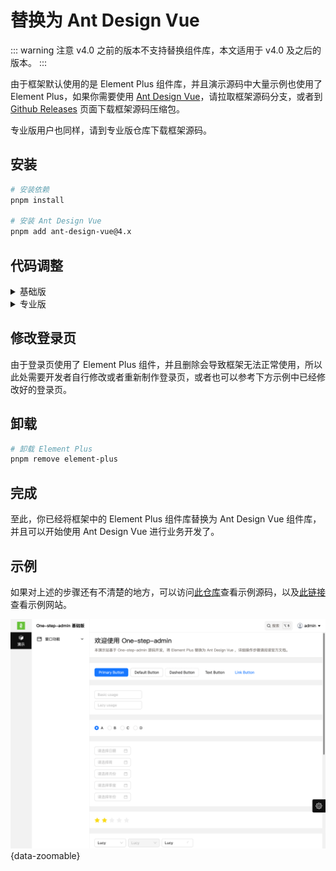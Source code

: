 # 替换为 Ant Design Vue

::: warning 注意
v4.0 之前的版本不支持替换组件库，本文适用于 v4.0 及之后的版本。
:::

由于框架默认使用的是 Element Plus 组件库，并且演示源码中大量示例也使用了 Element Plus，如果你需要使用 [Ant Design Vue](https://www.antdv.com/docs/vue/introduce-cn)，请拉取框架源码分支，或者到 [Github Releases](https://github.com/one-step-admin/basic/releases) 页面下载框架源码压缩包。

专业版用户也同样，请到专业版仓库下载框架源码。

## 安装

```sh
# 安装依赖
pnpm install

# 安装 Ant Design Vue
pnpm add ant-design-vue@4.x
```

## 代码调整

<details>
<summary>基础版</summary>

修改 `/tsconfig.json` 文件

```json
{
  "compilerOptions": {
    ...
    "types": [
      ...
      "element-plus/global" // [!code --]
    ],
    ...
  }
}
```

整体修改 `/src/ui-provider/index.ts` 文件

```ts
import type { App } from 'vue'
import Antd from 'ant-design-vue'
import 'ant-design-vue/dist/reset.css'

function install(app: App) {
  app.use(Antd)
}

export default { install }
```

整体修改 `/src/ui-provider/index.vue` 文件

```vue
<script setup lang="ts">
import antDesignVueLocaleZhCN from 'ant-design-vue/es/locale/zh_CN'
import { theme } from 'ant-design-vue'
import useSettingsStore from '@/store/modules/settings'

const settingsStore = useSettingsStore()
</script>

<template>
  <AConfigProvider :locale="antDesignVueLocaleZhCN" :theme="settingsStore.currentColorScheme === 'dark' ? { algorithm: [theme.darkAlgorithm] } : {}">
    <slot />
  </AConfigProvider>
</template>
```

删除相关文件

```
.
└─ src
   └─ components // 下列扩展组件基于 Element Plus 二次封装，需要删除
     ├─ FileUpload
     ├─ ImagePreview
     ├─ ImagesUpload
     ├─ ImageUpload
     └─ PcasCascader
```

</details>

<details>
<summary>专业版</summary>

修改 `/tsconfig.json` 文件

```json
{
  "compilerOptions": {
    ...
    "types": [
      ...
      "element-plus/global" // [!code --]
    ],
    ...
  }
}
```

整体修改 `/src/ui-provider/index.ts` 文件

```ts
import type { App } from 'vue'
import Antd from 'ant-design-vue'
import 'ant-design-vue/dist/reset.css'

import zhCN from 'ant-design-vue/es/locale/zh_CN'
import zhTW from 'ant-design-vue/es/locale/zh_TW'
import en from 'ant-design-vue/es/locale/en_US'

function install(app: App) {
  app.use(Antd)
}

// 此处的对象属性和 src/locales/index.ts 中的 messages 对象属性一一对应
const locales: { [key: string]: any } = {
  'zh-cn': zhCN,
  'zh-tw': zhTW,
  'en': en,
}

export default { install }
export { locales }
```

整体修改 `/src/ui-provider/index.vue` 文件

```vue
<script setup lang="ts">
import { theme } from 'ant-design-vue'
import { locales } from './index'
import useSettingsStore from '@/store/modules/settings'

const settingsStore = useSettingsStore()
</script>

<template>
  <AConfigProvider :locale="locales[settingsStore.lang]" :theme="settingsStore.currentColorScheme === 'dark' ? { algorithm: [theme.darkAlgorithm] } : {}">
    <slot />
  </AConfigProvider>
</template>
```

删除相关文件

```
.
├─ plop-templates
│  └─ module // 标准模块模板基于 Element Plus 开发，需要删除
└─ src
   └─ components // 下列扩展组件基于 Element Plus 二次封装，需要删除
     ├─ FileUpload
     ├─ IconPicker
     ├─ ImagePreview
     ├─ ImagesUpload
     ├─ ImageUpload
     └─ PcasCascader
```

</details>

## 修改登录页

由于登录页使用了 Element Plus 组件，并且删除会导致框架无法正常使用，所以此处需要开发者自行修改或者重新制作登录页，或者也可以参考下方示例中已经修改好的登录页。

## 卸载

```sh
# 卸载 Element Plus
pnpm remove element-plus
```

## 完成

至此，你已经将框架中的 Element Plus 组件库替换为 Ant Design Vue 组件库，并且可以开始使用 Ant Design Vue 进行业务开发了。

## 示例

如果对上述的步骤还有不清楚的地方，可以访问[此仓库](https://github.com/one-step-admin/antd-example)查看示例源码，以及[此链接](https://one-step-admin.github.io/antd-example/)查看示例网站。

![](/ui-antd.png){data-zoomable}
